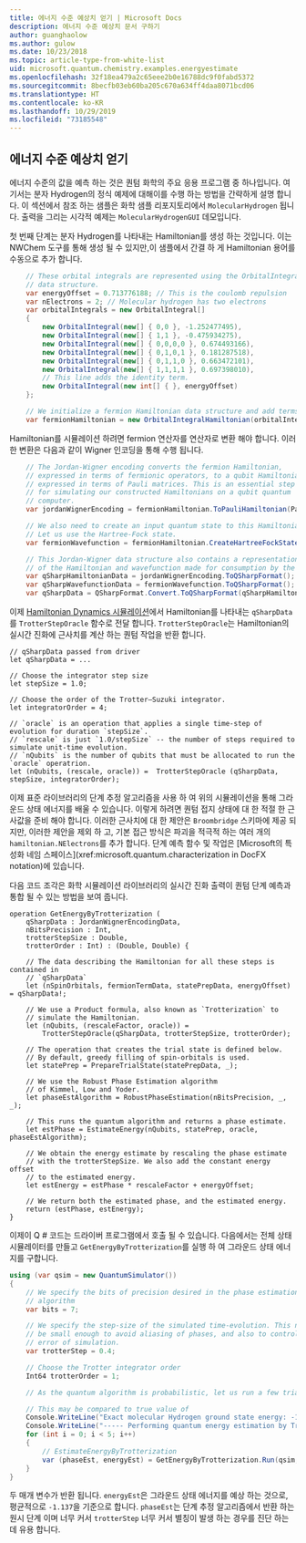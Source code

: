 ```yaml
---
title: 에너지 수준 예상치 얻기 | Microsoft Docs
description: 에너지 수준 예상치 문서 구하기
author: guanghaolow
ms.author: gulow
ms.date: 10/23/2018
ms.topic: article-type-from-white-list
uid: microsoft.quantum.chemistry.examples.energyestimate
ms.openlocfilehash: 32f18ea479a2c65eee2b0e16788dc9f0fabd5372
ms.sourcegitcommit: 8becfb03eb60ba205c670a634ff4daa8071bcd06
ms.translationtype: HT
ms.contentlocale: ko-KR
ms.lasthandoff: 10/29/2019
ms.locfileid: "73185548"
---
```

## <a name="obtaining-energy-level-estimates"></a>에너지 수준 예상치 얻기
에너지 수준의 값을 예측 하는 것은 퀀텀 화학의 주요 응용 프로그램 중 하나입니다. 여기서는 분자 Hydrogen의 정식 예제에 대해이를 수행 하는 방법을 간략하게 설명 합니다. 이 섹션에서 참조 하는 샘플은 화학 샘플 리포지토리에서 `MolecularHydrogen` 됩니다. 출력을 그리는 시각적 예제는 `MolecularHydrogenGUI` 데모입니다.

첫 번째 단계는 분자 Hydrogen를 나타내는 Hamiltonian를 생성 하는 것입니다. 이는 NWChem 도구를 통해 생성 될 수 있지만,이 샘플에서 간결 하 게 Hamiltonian 용어를 수동으로 추가 합니다.

```csharp
    // These orbital integrals are represented using the OrbitalIntegral
    // data structure.
    var energyOffset = 0.713776188; // This is the coulomb repulsion
    var nElectrons = 2; // Molecular hydrogen has two electrons
    var orbitalIntegrals = new OrbitalIntegral[]
    {
        new OrbitalIntegral(new[] { 0,0 }, -1.252477495),
        new OrbitalIntegral(new[] { 1,1 }, -0.475934275),
        new OrbitalIntegral(new[] { 0,0,0,0 }, 0.674493166),
        new OrbitalIntegral(new[] { 0,1,0,1 }, 0.181287518),
        new OrbitalIntegral(new[] { 0,1,1,0 }, 0.663472101),
        new OrbitalIntegral(new[] { 1,1,1,1 }, 0.697398010),
        // This line adds the identity term.
        new OrbitalIntegral(new int[] { }, energyOffset)
    };

    // We initialize a fermion Hamiltonian data structure and add terms to it.
    var fermionHamiltonian = new OrbitalIntegralHamiltonian(orbitalIntegrals).ToFermionHamiltonian();
```

Hamiltonian를 시뮬레이션 하려면 fermion 연산자를 연산자로 변환 해야 합니다. 이러한 변환은 다음과 같이 Wigner 인코딩을 통해 수행 됩니다.

```csharp
    // The Jordan-Wigner encoding converts the fermion Hamiltonian, 
    // expressed in terms of fermionic operators, to a qubit Hamiltonian,
    // expressed in terms of Pauli matrices. This is an essential step
    // for simulating our constructed Hamiltonians on a qubit quantum
    // computer.
    var jordanWignerEncoding = fermionHamiltonian.ToPauliHamiltonian(Pauli.QubitEncoding.JordanWigner);

    // We also need to create an input quantum state to this Hamiltonian.
    // Let us use the Hartree-Fock state.
    var fermionWavefunction = fermionHamiltonian.CreateHartreeFockState(nElectrons);

    // This Jordan-Wigner data structure also contains a representation 
    // of the Hamiltonian and wavefunction made for consumption by the Q# operations.
    var qSharpHamiltonianData = jordanWignerEncoding.ToQSharpFormat();
    var qSharpWavefunctionData = fermionWavefunction.ToQSharpFormat();
    var qSharpData = QSharpFormat.Convert.ToQSharpFormat(qSharpHamiltonianData, qSharpWavefunctionData);
```

이제 [Hamiltonian Dynamics 시뮬레이션](xref:microsoft.quantum.libraries.standard.algorithms)에서 Hamiltonian를 나타내는 `qSharpData`를 `TrotterStepOracle` 함수로 전달 합니다. `TrotterStepOracle`는 Hamiltonian의 실시간 진화에 근사치를 계산 하는 퀀텀 작업을 반환 합니다.

```qsharp
// qSharpData passed from driver
let qSharpData = ... 

// Choose the integrator step size
let stepSize = 1.0;

// Choose the order of the Trotter—Suzuki integrator.
let integratorOrder = 4;

// `oracle` is an operation that applies a single time-step of evolution for duration `stepSize`.
// `rescale` is just `1.0/stepSize` -- the number of steps required to simulate unit-time evolution.
// `nQubits` is the number of qubits that must be allocated to run the `oracle` operatrion.
let (nQubits, (rescale, oracle)) =  TrotterStepOracle (qSharpData, stepSize, integratorOrder);
```

이제 표준 라이브러리의 단계 추정 알고리즘을 사용 하 여 위의 시뮬레이션을 통해 그라운드 상태 에너지를 배울 수 있습니다. 이렇게 하려면 퀀텀 접지 상태에 대 한 적절 한 근사값을 준비 해야 합니다. 이러한 근사치에 대 한 제안은 `Broombridge` 스키마에 제공 되지만, 이러한 제안을 제외 하 고, 기본 접근 방식은 파괴을 적극적 하는 여러 개의 `hamiltonian.NElectrons`를 추가 합니다. 단계 예측 함수 및 작업은 [Microsoft의 특성화 네임 스페이스](xref:microsoft.quantum.characterization in DocFX notation)에 있습니다.

다음 코드 조각은 화학 시뮬레이션 라이브러리의 실시간 진화 출력이 퀀텀 단계 예측과 통합 될 수 있는 방법을 보여 줍니다.

```qsharp
operation GetEnergyByTrotterization (
    qSharpData : JordanWignerEncodingData, 
    nBitsPrecision : Int, 
    trotterStepSize : Double, 
    trotterOrder : Int) : (Double, Double) {
    
    // The data describing the Hamiltonian for all these steps is contained in
    // `qSharpData`
    let (nSpinOrbitals, fermionTermData, statePrepData, energyOffset) = qSharpData!;
    
    // We use a Product formula, also known as `Trotterization` to
    // simulate the Hamiltonian.
    let (nQubits, (rescaleFactor, oracle)) = 
        TrotterStepOracle(qSharpData, trotterStepSize, trotterOrder);
    
    // The operation that creates the trial state is defined below.
    // By default, greedy filling of spin-orbitals is used.
    let statePrep = PrepareTrialState(statePrepData, _);
    
    // We use the Robust Phase Estimation algorithm
    // of Kimmel, Low and Yoder.
    let phaseEstAlgorithm = RobustPhaseEstimation(nBitsPrecision, _, _);
    
    // This runs the quantum algorithm and returns a phase estimate.
    let estPhase = EstimateEnergy(nQubits, statePrep, oracle, phaseEstAlgorithm);
    
    // We obtain the energy estimate by rescaling the phase estimate
    // with the trotterStepSize. We also add the constant energy offset
    // to the estimated energy.
    let estEnergy = estPhase * rescaleFactor + energyOffset;
    
    // We return both the estimated phase, and the estimated energy.
    return (estPhase, estEnergy);
}
```

이제이 Q # 코드는 드라이버 프로그램에서 호출 될 수 있습니다. 다음에서는 전체 상태 시뮬레이터를 만들고 `GetEnergyByTrotterization`를 실행 하 여 그라운드 상태 에너지를 구합니다.

```csharp
using (var qsim = new QuantumSimulator())
{
    // We specify the bits of precision desired in the phase estimation 
    // algorithm
    var bits = 7;

    // We specify the step-size of the simulated time-evolution. This needs to
    // be small enough to avoid aliasing of phases, and also to control the
    // error of simulation.
    var trotterStep = 0.4;

    // Choose the Trotter integrator order
    Int64 trotterOrder = 1;

    // As the quantum algorithm is probabilistic, let us run a few trials.

    // This may be compared to true value of
    Console.WriteLine("Exact molecular Hydrogen ground state energy: -1.137260278.\n");
    Console.WriteLine("----- Performing quantum energy estimation by Trotter simulation algorithm");
    for (int i = 0; i < 5; i++)
    {
        // EstimateEnergyByTrotterization
        var (phaseEst, energyEst) = GetEnergyByTrotterization.Run(qsim, qSharpData, bits, trotterStep, trotterOrder).Result;
    }
}
```

두 매개 변수가 반환 됩니다. `energyEst`은 그라운드 상태 에너지를 예상 하는 것으로, 평균적으로 `-1.137`을 기준으로 합니다. `phaseEst`는 단계 추정 알고리즘에서 반환 하는 원시 단계 이며 너무 커서 `trotterStep` 너무 커서 별칭이 발생 하는 경우를 진단 하는 데 유용 합니다.
